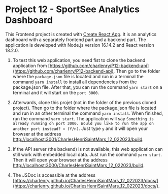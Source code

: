 # Project 12 - SportSee Analytics Dashboard

This Frontend project is created with [Create React App](https://github.com/facebook/create-react-app). It is an analytics dashboard with a separately frontend part and a backend part. The application is developed with Node.js version 16.14.2 and React version 18.2.0.

1. To test this web application, you need fist to clone the backend application from [https://github.com/charlenry/P12-backend-api](https://github.com/charlenry/P12-backend-api). Then go to the folder where the `package.json` file is located and run in a terminal the command `yarn install` to install all dependencies from the package.json file. After that, you can run the command `yarn start` on a terminal and it will start on the `port 3000`.

2. Afterwards, clone this projet (not in the folder of the previous cloned project). Then go to the folder where the package.json file is located and run in an other terminal the command `yarn install`. When finished, run the command `yarn start`. The application will say `Something is already running on port 3000. Would you like to run the app on another port instead? » (Y/n)`. Just type `y` and it will open your browser at the address [http://localhost:3001/CharlesHenriSaintMars_12_022023/build](http://localhost:3001/CharlesHenriSaintMars_12_022023/build).

3. If the API server (the backend) is not available, this web application can still work with embedded local data. Just run the command `yarn start`. Then it will open your browser at the address [http://localhost:3000/CharlesHenriSaintMars_12_022023/build](http://localhost:3000/CharlesHenriSaintMars_12_022023/build).

4. The JSDoc is accessible at the address [https://charlenry.github.io/CharlesHenriSaintMars_12_022023/docs/](https://charlenry.github.io/CharlesHenriSaintMars_12_022023/docs/).

